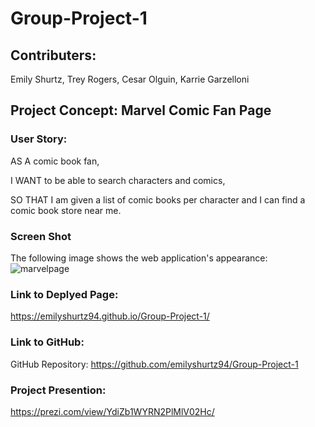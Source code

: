 # Group-Project-1

## Contributers:
Emily Shurtz, Trey Rogers, Cesar Olguin, Karrie Garzelloni

## Project Concept: Marvel Comic Fan Page

### User Story: 
AS A comic book fan,  

I WANT to be able to search characters and comics,   

SO THAT I am given a list of comic books per character and I can find a comic book store near me.

### Screen Shot

The following image shows the web application's appearance:
![marvelpage](https://user-images.githubusercontent.com/94555980/147972685-858bfa0e-20a8-4fc8-9abc-89bee3020d2a.png)

### Link to Deplyed Page:
https://emilyshurtz94.github.io/Group-Project-1/

### Link to GitHub:
GitHub Repository: https://github.com/emilyshurtz94/Group-Project-1

### Project Presention:
https://prezi.com/view/YdiZb1WYRN2PlMlV02Hc/


